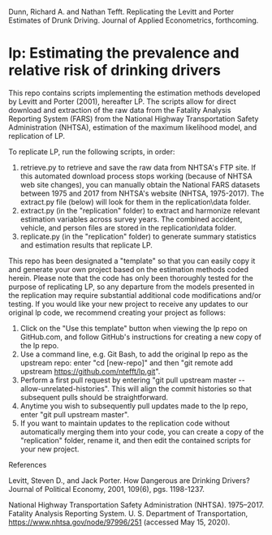 Dunn, Richard A. and Nathan Tefft. Replicating the Levitt and Porter Estimates of Drunk Driving. Journal of Applied Econometrics, forthcoming.

# lp: Estimating the prevalence and relative risk of drinking drivers

This repo contains scripts implementing the estimation methods developed by Levitt and Porter (2001), hereafter LP. The scripts allow for direct download and extraction of the raw data from the Fatality Analysis Reporting System (FARS) from the National Highway Transportation Safety Administration (NHTSA), estimation of the maximum likelihood model, and replication of LP.

To replicate LP, run the following scripts, in order:

  1. retrieve.py to retrieve and save the raw data from NHTSA's FTP site. If this automated download process stops working (because of NHTSA web site changes), you can manually obtain the National FARS datasets between 1975 and 2017 from NHTSA's website (NHTSA, 1975-2017). The extract.py file (below) will look for them in the replication\data folder.
  2. extract.py (in the "replication" folder) to extract and harmonize relevant estimation variables across survey years. The combined accident, vehicle, and person files are stored in the replication\data folder.
  3. replicate.py (in the "replication" folder) to generate summary statistics and estimation results that replicate LP.

This repo has been designated a "template" so that you can easily copy it and generate your own project based on the estimation methods coded herein. Please note that the code has only been thoroughly tested for the purpose of replicating LP, so any departure from the models presented in the replication may require substantial additional code modifications and/or testing. If you would like your new project to receive any updates to our original lp code, we recommend creating your project as follows:

  1. Click on the "Use this template" button when viewing the lp repo on GitHub.com, and follow GitHub's instructions for creating a new copy of the lp repo.
  2. Use a command line, e.g. Git Bash, to add the original lp repo as the upstream repo: enter "cd [new-repo]" and then "git remote add upstream https://github.com/ntefft/lp.git".
  3. Perform a first pull request by entering "git pull upstream master --allow-unrelated-histories". This will align the commit histories so that subsequent pulls should be straightforward.
  4. Anytime you wish to subsequently pull updates made to the lp repo, enter "git pull upstream master".
  5. If you want to maintain updates to the replication code without automatically merging them into your code, you can create a copy of the "replication" folder, rename it, and then edit the contained scripts for your new project. 

References

Levitt, Steven D., and Jack Porter. How Dangerous are Drinking Drivers? Journal of Political Economy, 2001, 109(6), pgs. 1198-1237.

National Highway Transportation Safety Administration (NHTSA). 1975–2017. Fatality Analysis Reporting System. U. S. Department of Transportation, https://www.nhtsa.gov/node/97996/251 (accessed May 15, 2020).
